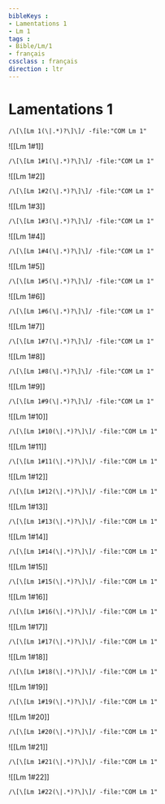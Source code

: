 ```yaml
---
bibleKeys : 
- Lamentations 1
- Lm 1
tags : 
- Bible/Lm/1
- français
cssclass : français
direction : ltr
---
```


# Lamentations 1

```query
/\[\[Lm 1(\|.*)?\]\]/ -file:"COM Lm 1"
```



![[Lm 1#1]]

```query
/\[\[Lm 1#1(\|.*)?\]\]/ -file:"COM Lm 1"
```

![[Lm 1#2]]

```query
/\[\[Lm 1#2(\|.*)?\]\]/ -file:"COM Lm 1"
```

![[Lm 1#3]]

```query
/\[\[Lm 1#3(\|.*)?\]\]/ -file:"COM Lm 1"
```

![[Lm 1#4]]

```query
/\[\[Lm 1#4(\|.*)?\]\]/ -file:"COM Lm 1"
```

![[Lm 1#5]]

```query
/\[\[Lm 1#5(\|.*)?\]\]/ -file:"COM Lm 1"
```

![[Lm 1#6]]

```query
/\[\[Lm 1#6(\|.*)?\]\]/ -file:"COM Lm 1"
```

![[Lm 1#7]]

```query
/\[\[Lm 1#7(\|.*)?\]\]/ -file:"COM Lm 1"
```

![[Lm 1#8]]

```query
/\[\[Lm 1#8(\|.*)?\]\]/ -file:"COM Lm 1"
```

![[Lm 1#9]]

```query
/\[\[Lm 1#9(\|.*)?\]\]/ -file:"COM Lm 1"
```

![[Lm 1#10]]

```query
/\[\[Lm 1#10(\|.*)?\]\]/ -file:"COM Lm 1"
```

![[Lm 1#11]]

```query
/\[\[Lm 1#11(\|.*)?\]\]/ -file:"COM Lm 1"
```

![[Lm 1#12]]

```query
/\[\[Lm 1#12(\|.*)?\]\]/ -file:"COM Lm 1"
```

![[Lm 1#13]]

```query
/\[\[Lm 1#13(\|.*)?\]\]/ -file:"COM Lm 1"
```

![[Lm 1#14]]

```query
/\[\[Lm 1#14(\|.*)?\]\]/ -file:"COM Lm 1"
```

![[Lm 1#15]]

```query
/\[\[Lm 1#15(\|.*)?\]\]/ -file:"COM Lm 1"
```

![[Lm 1#16]]

```query
/\[\[Lm 1#16(\|.*)?\]\]/ -file:"COM Lm 1"
```

![[Lm 1#17]]

```query
/\[\[Lm 1#17(\|.*)?\]\]/ -file:"COM Lm 1"
```

![[Lm 1#18]]

```query
/\[\[Lm 1#18(\|.*)?\]\]/ -file:"COM Lm 1"
```

![[Lm 1#19]]

```query
/\[\[Lm 1#19(\|.*)?\]\]/ -file:"COM Lm 1"
```

![[Lm 1#20]]

```query
/\[\[Lm 1#20(\|.*)?\]\]/ -file:"COM Lm 1"
```

![[Lm 1#21]]

```query
/\[\[Lm 1#21(\|.*)?\]\]/ -file:"COM Lm 1"
```

![[Lm 1#22]]

```query
/\[\[Lm 1#22(\|.*)?\]\]/ -file:"COM Lm 1"
```

